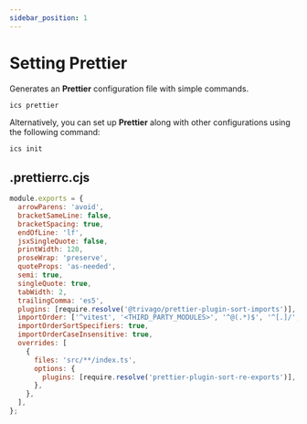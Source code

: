 ```yaml
---
sidebar_position: 1
---
```


# Setting Prettier

Generates an **Prettier** configuration file with simple commands.

```bash
ics prettier
```

Alternatively, you can set up **Prettier** along with other configurations using the following command:

```bash
ics init
```

## .prettierrc.cjs

```javascript
module.exports = {
  arrowParens: 'avoid',
  bracketSameLine: false,
  bracketSpacing: true,
  endOfLine: 'lf',
  jsxSingleQuote: false,
  printWidth: 120,
  proseWrap: 'preserve',
  quoteProps: 'as-needed',
  semi: true,
  singleQuote: true,
  tabWidth: 2,
  trailingComma: 'es5',
  plugins: [require.resolve('@trivago/prettier-plugin-sort-imports')],
  importOrder: ['^vitest', '<THIRD_PARTY_MODULES>', '^@(.*)$', '^[.]/', '^[.]{2,}/'],
  importOrderSortSpecifiers: true,
  importOrderCaseInsensitive: true,
  overrides: [
    {
      files: 'src/**/index.ts',
      options: {
        plugins: [require.resolve('prettier-plugin-sort-re-exports')],
      },
    },
  ],
};
```
